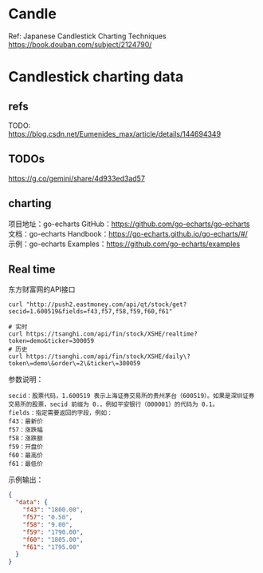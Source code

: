 # Candle

Ref: Japanese Candlestick Charting Techniques https://book.douban.com/subject/2124790/


# Candlestick charting data

## refs
TODO:  
https://blog.csdn.net/Eumenides_max/article/details/144694349

## TODOs
https://g.co/gemini/share/4d933ed3ad57

## charting
项目地址：go-echarts GitHub：https://github.com/go-echarts/go-echarts  
文档：go-echarts Handbook：https://go-echarts.github.io/go-echarts/#/  
示例：go-echarts Examples：https://github.com/go-echarts/examples  



## Real time

东方财富网的API接口  
```shell
curl "http://push2.eastmoney.com/api/qt/stock/get?secid=1.600519&fields=f43,f57,f58,f59,f60,f61"

# 实时
curl https://tsanghi.com/api/fin/stock/XSHE/realtime?token=demo&ticker=300059
# 历史
curl https://tsanghi.com/api/fin/stock/XSHE/daily\?token\=demo\&order\=2\&ticker\=300059
```

参数说明：
```shell
secid：股票代码，1.600519 表示上海证券交易所的贵州茅台（600519）。如果是深圳证券交易所的股票，secid 前缀为 0.，例如平安银行（000001）的代码为 0.1。
fields：指定需要返回的字段，例如：
f43：最新价
f57：涨跌幅
f58：涨跌额
f59：开盘价
f60：最高价
f61：最低价
```
示例输出：
```json
{
  "data": {
    "f43": "1800.00",
    "f57": "0.50",
    "f58": "9.00",
    "f59": "1790.00",
    "f60": "1805.00",
    "f61": "1795.00"
  }
}
```